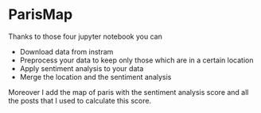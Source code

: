 # ParisMap

Thanks to those four jupyter notebook you can 

- Download data from instram
- Preprocess your data to keep only those which are in a certain location
- Apply sentiment analysis to your data
- Merge the location and the sentiment analysis

Moreover I add the map of paris with the sentiment analysis score and all the posts that I used to calculate this score. 
